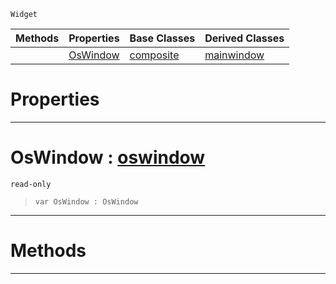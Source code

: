  `Widget`

|Methods|Properties|Base Classes|Derived Classes|
|---|---|---|---|
| |[ OsWindow](https://github.com/ZilchEngine/ZilchDocs/blob/master/code_reference/class_reference/rootwidget.markdown#oswindow-zero-engine-doc)|[composite](https://github.com/ZilchEngine/ZilchDocs/blob/master/code_reference/class_reference/composite.markdown)|[mainwindow](https://github.com/ZilchEngine/ZilchDocs/blob/master/code_reference/class_reference/mainwindow.markdown)|


 #  Properties


---  
 #  OsWindow : [oswindow](https://github.com/ZilchEngine/ZilchDocs/blob/master/code_reference/class_reference/oswindow.markdown)

 `read-only`

> 
> ``` lang=cpp, name=Nada
> var OsWindow : OsWindow


---  
 #  Methods


---  
 

 